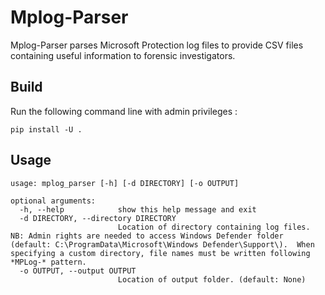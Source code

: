 # Mplog-Parser

Mplog-Parser parses Microsoft Protection log files to provide CSV files containing useful information to forensic investigators.

## Build

Run the following command line with admin privileges :

```text
pip install -U .
```

## Usage

```text
usage: mplog_parser [-h] [-d DIRECTORY] [-o OUTPUT]

optional arguments:
  -h, --help            show this help message and exit
  -d DIRECTORY, --directory DIRECTORY
                        Location of directory containing log files. NB: Admin rights are needed to access Windows Defender folder (default: C:\ProgramData\Microsoft\Windows Defender\Support\).  When specifying a custom directory, file names must be written following *MPLog-* pattern.
  -o OUTPUT, --output OUTPUT
                        Location of output folder. (default: None)
```

